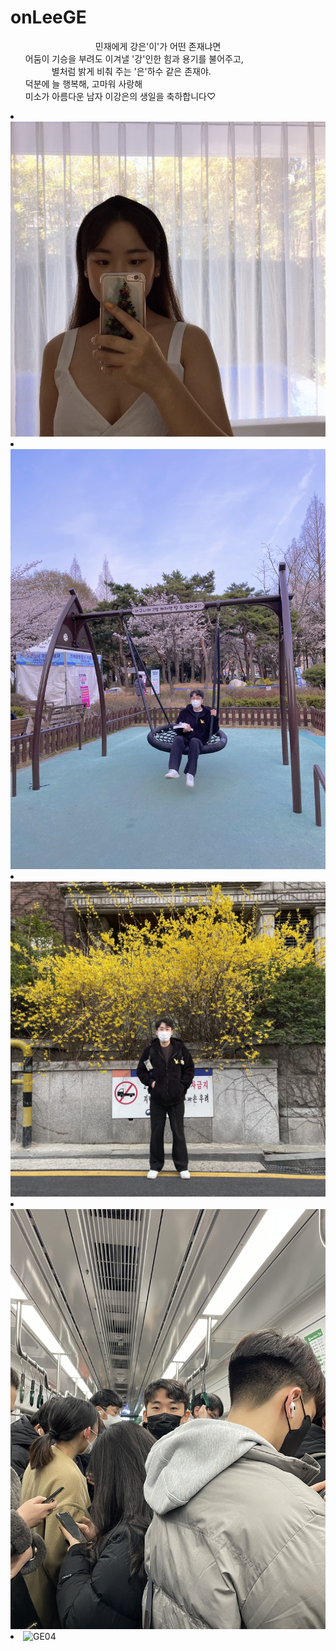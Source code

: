 # onLeeGE

<!DOCTYPE html>
  <html lang="ko">
    <head>
      <meta charset="UTF-8 />
      <title>Automatical Slide In Vertically</title>
      <link rel="stylesheet" href="css/style.css" />
    </head>
    <body>
      <div class="wrap">
        <div class="slide">
          <ul>
                          <div id="header-center>
                          <div">　　　　　　　　민재에게 강은'이'가 어떤 존재냐면        </div>
                          <div>어둠이 기승을 부려도 이겨낼 '강'인한 힘과 용기를 불어주고,</div>
                          <div>　　　별처럼 밝게 비춰 주는 '은'하수 같은 존재야.</div>
                          <div>        덕분에 늘 행복해, 고마워 사랑해 </div>               
                          <div>미소가 아름다운 남자 이강은의 생일을 축하합니다♡</div></div>
            <li><img src="GE/01.jpg" alt="GE01" /></li>  
            <li><img src="GE/02.jpg" alt="GE02" /></li>  
            <li><img src="GE/03.jpg" alt="GE03" /></li>  
            <li><img src="GE/04.jpg" alt="GE04" /></li>
            <li><img src="GE/960420.mp4" alt="GE04" /></li>
          </ul>
        </div>
      </div>
    </body>
  </html>
